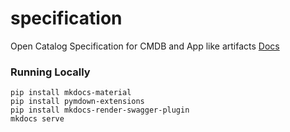 # specification
Open Catalog Specification for CMDB and App like artifacts
[Docs](https://ops-catalog.github.io/specification/)


### Running Locally

```
pip install mkdocs-material 
pip install pymdown-extensions
pip install mkdocs-render-swagger-plugin
mkdocs serve
```



